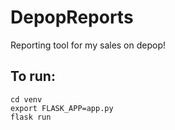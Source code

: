 # DepopReports
Reporting tool for my sales on depop!

## To run:
``` 
cd venv
export FLASK_APP=app.py
flask run
``` 
